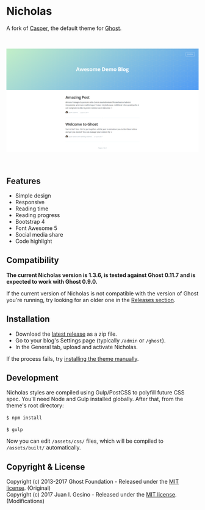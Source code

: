 # Nicholas

A fork of [Casper](https://github.com/TryGhost/Casper), the default theme for [Ghost](https://github.com/TryGhost/Ghost).

&nbsp;

![screenshot-desktop](/assets/screenshot-desktop.png)

&nbsp;

## Features

- Simple design
- Responsive
- Reading time
- Reading progress
- Bootstrap 4
- Font Awesome 5
- Social media share
- Code highlight


## Compatibility

**The current Nicholas version is 1.3.6, is tested against Ghost 0.11.7 and is expected to work with Ghost 0.9.0.**

If the current version of Nicholas is not compatible with the version of Ghost you're running, try looking for an older one in the [Releases section](https://github.com/juangesino/Nicholas/releases).

## Installation

* Download the [latest release](https://github.com/juangesino/Nicholas/releases/latest) as a zip file.
* Go to your blog's Settings page (typically `/admin` or `/ghost`).
* In the General tab, upload and activate Nicholas.

If the process fails, try [installing the theme manually](https://www.ghostforbeginners.com/how-to-install-a-ghost-theme/#uploadmanually).

## Development

Nicholas styles are compiled using Gulp/PostCSS to polyfill future CSS spec. You'll need Node and Gulp installed globally. After that, from the theme's root directory:

`$ npm install`

`$ gulp`

Now you can edit `/assets/css/` files, which will be compiled to `/assets/built/` automatically.


## Copyright & License

Copyright (c) 2013-2017 Ghost Foundation - Released under the [MIT license](LICENSE). (Original)  
Copyright (c) 2017 Juan I. Gesino - Released under the [MIT license](LICENSE). (Modifications)
